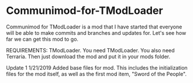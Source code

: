 # Communimod-for-TModLoader
Communimod for TModLoader is a mod that I have started that everyone will be able to make commits and branches and updates for. Let's see how far we can get this mod to go.

REQUIREMENTS: TModLoader. You need TModLoader. You also need Terraria. Then just download the mod and put it in your mods folder.

Update 1 1/21/2019
Added base files for mod. This includes the initialization files for the mod itself, as well as the first mod item, "Sword of the People".
